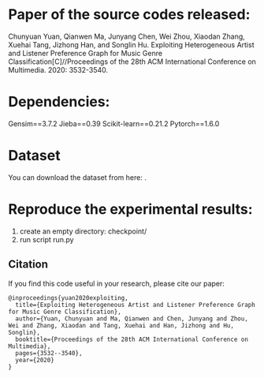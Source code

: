 # Paper of the source codes released:
Chunyuan Yuan, Qianwen Ma, Junyang Chen, Wei Zhou, Xiaodan Zhang, Xuehai Tang, Jizhong Han, and Songlin Hu. Exploiting Heterogeneous Artist and Listener Preference Graph for Music Genre Classification[C]//Proceedings of the 28th ACM International Conference on Multimedia. 2020: 3532-3540.


# Dependencies:
Gensim==3.7.2
Jieba==0.39
Scikit-learn==0.21.2
Pytorch==1.6.0

# Dataset
You can download the dataset from here: .


# Reproduce the experimental results:
1. create an empty directory: checkpoint/
2. run script run.py 


## Citation
If you find this code useful in your research, please cite our paper:
```
@inproceedings{yuan2020exploiting,
  title={Exploiting Heterogeneous Artist and Listener Preference Graph for Music Genre Classification},
  author={Yuan, Chunyuan and Ma, Qianwen and Chen, Junyang and Zhou, Wei and Zhang, Xiaodan and Tang, Xuehai and Han, Jizhong and Hu, Songlin},
  booktitle={Proceedings of the 28th ACM International Conference on Multimedia},
  pages={3532--3540},
  year={2020}
}
```


